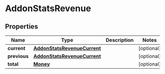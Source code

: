 

# AddonStatsRevenue


## Properties

Name | Type | Description | Notes
------------ | ------------- | ------------- | -------------
**current** | [**AddonStatsRevenueCurrent**](AddonStatsRevenueCurrent.md) |  |  [optional]
**previous** | [**AddonStatsRevenueCurrent**](AddonStatsRevenueCurrent.md) |  |  [optional]
**total** | [**Money**](Money.md) |  |  [optional]



